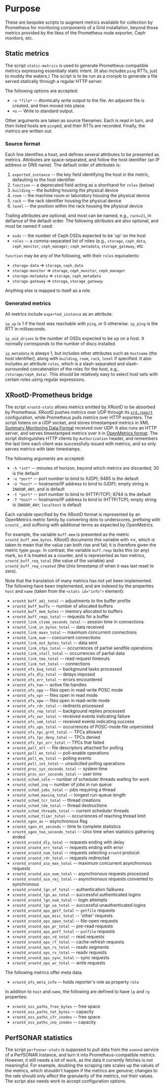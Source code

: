 # Purpose

These are bespoke scripts to augment metrics available for collection by Prometheus for monitoring components of a Grid installation, beyond those metrics provided by the likes of the Prometheus node exporter, Ceph monitors, etc.

## Static metrics

The script `static-metrics` is used to generate Prometheus-compatible metrics expressing essentially static intent.
(It also includes `ping` RTTs, just to muddy the waters.)
The script is to be run as a cronjob to generate a file served statically through a regular HTTP server.

The following options are accepted:

- `-o *file*` -- Atomically write output to the file.  An adjacent file is created, and then moved into place.
- `+o` -- Write to standard output.

Other arguments are taken as source filenames.
Each is read in turn, and then listed hosts are `ping`ed, and their RTTs are recorded.
Finally, the metrics are written out.

### Source format

Each line identifies a host, and defines several attributes to be presented as metrics.
Attributes are space-separated, and follow the host identifier (an IP address or DNS name).
The default order of attributes is:

1. `exported_instance` -- the key field identifying the host in the metric, defaulting to the host identifier
1. `function` -- a deprecated field acting as a shorthand for `roles` (below)
1. `building` -- the building housing the physical device
1. `room` -- the machine room or laboratory housing the physical device
1. `rack` -- the rack identifier housing the physical device
1. `level` -- the position within the rack housing the physical device

Trailing attributes are optional, and most can be named, e.g., `rack=21`, in defiance of the default order.
The following attributes are also optional, and must be named if used:

- `osds` -- the number of Ceph OSDs expected to be 'up' on the host
- `roles` -- a comma-separated list of roles (e.g., `storage`, `ceph_data`, `ceph_monitor`, `ceph_manager`, `ceph_metadata`, `storage_gateway`, etc

`function` may be any of the following, with their `roles` equivalents:

- `storage-data` ⇒ `storage`, `ceph_data`
- `storage-monitor` ⇒ `storage`, `ceph_monitor`, `ceph_manager`
- `storage-metadata` ⇒ `storage`, `ceph_metadata`
- `storage-gateway` ⇒ `storage`, `storage_gateway`

Anything else is mapped to itself as a role.

### Generated metrics

All metrics include `exported_instance` as an attribute.

`ip_up` is 1 if the host was reachable with `ping`, or 0 otherwise.
`ip_ping` is the RTT in milliseconds.

`ip_osd_drives` is the number of OSDs expected to be up on a host.
It normally corresponds to the number of discs installed.

`ip_metadata` is always 1, but includes other attributes such as `hostname` (the host identifier), along with `building`, `room`, `rack`, `level` if specified.
It also includes an attribute `roles`, which is a slash-separated and slash-surrounded concatenation of the roles for the host, e.g., `/storage/ceph_data/`.
This should be relatively easy to select host sets with certain roles using regular expressions.

## XRootD-Prometheus bridge

The script `xrootd-stats` allows metrics emitted by XRootD to be absorbed by Prometheus.
XRootD pushes metrics over UDP through its [`xrd.report`](https://xrootd.slac.stanford.edu/doc/dev50/xrd_config.htm#_report) configuration, while Prometheus pulls metrics over HTTP exporters.
The script listens on a UDP socket, and stores timestamped metrics in XML [Summary Monitoring Data Format](https://xrootd.slac.stanford.edu/doc/dev51/xrd_monitoring.htm#_Toc49119259) received over UDP.
It also runs an HTTP server, and serves timestamped metrics over it in [OpenMetrics format](https://github.com/OpenObservability/OpenMetrics/blob/main/specification/OpenMetrics.md).
The script distinguishes HTTP clients by `Authorization` header, and remembers the last time each client was successfully issued with metrics, and so only serves metrics with later timestamps.

The following arguments are accepted:

- `-h *int*` -- minutes of horizon, beyond which metrics are discarded; 30 is the default
- `-u *port*` -- port number to bind to (UDP); 9485 is the default
- `-U *host*` -- hostname/IP address to bind to (UDP); empty string is `INADDR_ANY`, and is default
- `-t *port*` -- port number to bind to (HTTP/TCP); 8744 is the default
- `-T *host*` -- hostname/IP address to bind to (HTTP/TCP); empty string is `INADDR_ANY`; `localhost` is default

Each variable specified by the XRootD format is represented by an OpenMetrics metric family by converting dots to underscores, prefixing with `xrootd_`, and suffixing with additional terms as expected by OpenMetrics.

For example, the variable `buff.mem` is presented as the metric `xrootd_buff_mem_bytes`.
XRootD documents this variable with ↔, which is taken to mean that the value can both rise and fall; it is therefore given the metric type `gauge`.
In contrast, the variable `buff.reqs` lacks this (or any) mark, so it is treated as a counter, and is represented as two metrics, `xrootd_buff_req_total` (the value of the variable) and `xrootd_buff_req_created` (the Unix timestamp of when it was last reset to zero).

Note that the translation of many metrics has not yet been implemented.
The following have been implemented, and are indexed by the properties `host` and `name` (taken from the `<stats id="info">` element):

- `xrootd_buff_adj_total` -- adjustments to the buffer profile
- `xrootd_buff_buffs` -- number of allocated buffers
- `xrootd_buff_mem_bytes` -- memory allocated to buffers
- `xrootd_buff_reqs_total` -- requests for a buffer
- `xrootd_link_ctime_seconds_total` -- session time in connections
- `xrootd_link_in_bytes_total` -- data received
- `xrootd_link_maxn_total` -- maximum concurrent connections
- `xrootd_link_num` -- concurrent connections
- `xrootd_link_out_bytes_total` -- data sent
- `xrootd_link_sfps_total` -- occurrences of partial sendfile operations
- `xrootd_link_stall_total` -- occurrences of partial data
- `xrootd_link_tmo_total` -- read request timeouts
- `xrootd_link_tot_total` -- connections
- `xrootd_ofs_bxq_total` -- background tasks processed
- `xrootd_ofs_dly_total` -- delays imposed
- `xrootd_ofs_err_total` -- errors encountered
- `xrootd_ofs_han` -- active file handles
- `xrootd_ofs_opp` -- files open in read-write POSC mode
- `xrootd_ofs_opr` -- files open in read mode
- `xrootd_ofs_opw` -- files open in read-write mode
- `xrootd_ofs_rdr_total` -- redirects processed
- `xrootd_ofs_rep_total` -- background replies processed
- `xrootd_ofs_ser_total` -- received events indicating failure
- `xrootd_ofs_sok_total` -- received events indicating success
- `xrootd_ofs_ups_total` -- occurrences of POSC-mode file unpersisted
- `xrootd_ofs_tpc_grnt_total` -- TPCs allowed
- `xrootd_ofs_tpc_deny_total` -- TPCs denied
- `xrootd_ofs_tpc_err_total` -- TPCs that failed
- `xrootd_poll_att` -- file descriptors attached for polling
- `xrootd_poll_en_total` -- poll-enable operations
- `xrootd_poll_ev_total` -- polling events
- `xrootd_poll_int_total` -- unsolicited polling operations
- `xrootd_proc_sys_seconds_total` -- system time
- `xrootd_proc_usr_seconds_total` -- user time
- `xrootd_sched_idle` -- number of scheduler threads waiting for work
- `xrootd_sched_inq` -- number of jobs in run queue
- `xrootd_sched_jobs_total` -- jobs requiring a thread
- `xrootd_sched_maxinq_total` -- longest run-queue length
- `xrootd_sched_tcr_total` -- thread creations
- `xrootd_sched_tde_total` -- thread destructions
- `xrootd_sched_threads_total` -- current scheduler threads
- `xrootd_sched_tlimr_total` -- occurrences of reaching thread limit
- `xrootd_sgen_as` -- asynchronous flag
- `xrootd_sgen_et_seconds` -- time to complete statistics
- `xrootd_sgen_toe_seconds_total` -- Unix time when statistics gathering ended
- `xrootd_xrootd_dly_total` -- requests ending with delay
- `xrootd_xrootd_err_total` -- requests ending with error
- `xrootd_xrootd_num_total` -- requests selecting `xrootd` protocol
- `xrootd_xrootd_rdr_total` -- requests redirected
- `xrootd_xrootd_aio_max_total` -- maximum concurrent asynchronous requests
- `xrootd_xrootd_aio_num_total` -- asynchronous requests processed
- `xrootd_xrootd_aio_rej_total` -- asynchronous requests converted to synchronous
- `xrootd_xrootd_lgn_af_total` -- authentication failkures
- `xrootd_xrootd_lgn_au_total` -- successful authenticated logins
- `xrootd_xrootd_lgn_num_total` -- login attempts
- `xrootd_xrootd_lgn_ua_total` -- successful unauthenticated logins
- `xrootd_xrootd_ops_getf_total` -- `getfile` requests
- `xrootd_xrootd_ops_misc_total` -- 'other' requests
- `xrootd_xrootd_ops_open_total` -- file-open requests
- `xrootd_xrootd_ops_pr_total` -- pre-read requests
- `xrootd_xrootd_ops_putf_total` -- `putfile` requests
- `xrootd_xrootd_ops_rd_total` -- read requests
- `xrootd_xrootd_ops_rf_total` -- cache-refresh requests
- `xrootd_xrootd_ops_rs_total` -- readv segments
- `xrootd_xrootd_ops_rv_total` -- readv requests
- `xrootd_xrootd_ops_sync_total` -- sync requests
- `xrootd_xrootd_ops_wr_total` -- write requests


The following metrics offer meta data:

- `xrootd_ofs_meta_info` -- holds reporter's role as property `role`

In addition to `host` and `name`, the following are defined to have `lp` and `rp` properties:

- `xrootd_oss_paths_free_bytes` -- free space
- `xrootd_oss_paths_tot_bytes` -- capacity
- `xrootd_oss_paths_ifr_inodes` -- free space
- `xrootd_oss_paths_ino_inodes` -- capacity


## PerfSONAR statistics

The script `perfsonar-stats` is supposed to pull data from the `esmond` service of a PerfSONAR instance, and turn it into Prometheus-compatible metrics.
However, it still needs a lot of work, as the data it currently fetches is not meaningful.
For example, doubling the scraping rate scales up the values of the metrics, which shouldn't happen if the metrics are genuine; changes to the rate should only affect the granularity of the metrics, not their values.
The script also needs work to accept configuration options.

